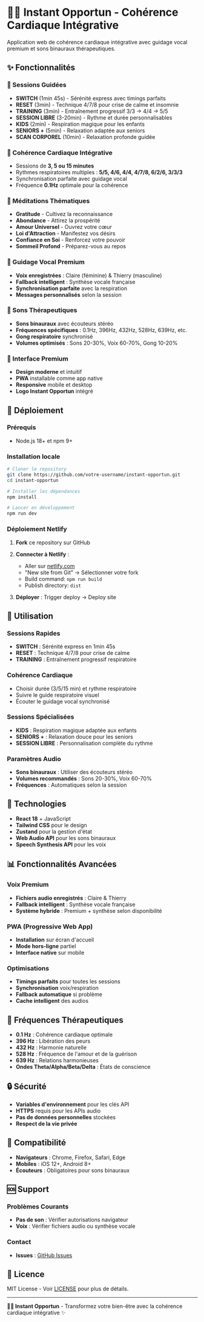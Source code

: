 # 🧘‍♀️ Instant Opportun - Cohérence Cardiaque Intégrative

Application web de cohérence cardiaque intégrative avec guidage vocal premium et sons binauraux thérapeutiques.

## ✨ Fonctionnalités

### 🎯 Sessions Guidées
- **SWITCH** (1min 45s) - Sérénité express avec timings parfaits
- **RESET** (3min) - Technique 4/7/8 pour crise de calme et insomnie
- **TRAINING** (3min) - Entraînement progressif 3/3 → 4/4 → 5/5
- **SESSION LIBRE** (3-20min) - Rythme et durée personnalisables
- **KIDS** (2min) - Respiration magique pour les enfants
- **SENIORS +** (5min) - Relaxation adaptée aux seniors
- **SCAN CORPOREL** (10min) - Relaxation profonde guidée

### 💖 Cohérence Cardiaque Intégrative
- Sessions de **3, 5 ou 15 minutes**
- Rythmes respiratoires multiples : **5/5, 4/6, 4/4, 4/7/8, 6/2/6, 3/3/3**
- Synchronisation parfaite avec guidage vocal
- Fréquence **0.1Hz** optimale pour la cohérence

### 🧘 Méditations Thématiques
- **Gratitude** - Cultivez la reconnaissance
- **Abondance** - Attirez la prospérité
- **Amour Universel** - Ouvrez votre cœur
- **Loi d'Attraction** - Manifestez vos désirs
- **Confiance en Soi** - Renforcez votre pouvoir
- **Sommeil Profond** - Préparez-vous au repos

### 🎤 Guidage Vocal Premium
- **Voix enregistrées** : Claire (féminine) & Thierry (masculine)
- **Fallback intelligent** : Synthèse vocale française
- **Synchronisation parfaite** avec la respiration
- **Messages personnalisés** selon la session

### 🎵 Sons Thérapeutiques
- **Sons binauraux** avec écouteurs stéréo
- **Fréquences spécifiques** : 0.1Hz, 396Hz, 432Hz, 528Hz, 639Hz, etc.
- **Gong respiratoire** synchronisé
- **Volumes optimisés** : Sons 20-30%, Voix 60-70%, Gong 10-20%

### 📱 Interface Premium
- **Design moderne** et intuitif
- **PWA** installable comme app native
- **Responsive** mobile et desktop
- **Logo Instant Opportun** intégré

## 🚀 Déploiement

### Prérequis
- Node.js 18+ et npm 9+

### Installation locale

```bash
# Cloner le repository
git clone https://github.com/votre-username/instant-opportun.git
cd instant-opportun

# Installer les dépendances
npm install

# Lancer en développement
npm run dev
```

### Déploiement Netlify

1. **Fork** ce repository sur GitHub
2. **Connecter à Netlify** :
   - Aller sur [netlify.com](https://netlify.com)
   - "New site from Git" → Sélectionner votre fork
   - Build command: `npm run build`
   - Publish directory: `dist`

3. **Déployer** : Trigger deploy → Deploy site

## 🎯 Utilisation

### Sessions Rapides
- **SWITCH** : Sérénité express en 1min 45s
- **RESET** : Technique 4/7/8 pour crise de calme
- **TRAINING** : Entraînement progressif respiratoire

### Cohérence Cardiaque
- Choisir durée (3/5/15 min) et rythme respiratoire
- Suivre le guide respiratoire visuel
- Écouter le guidage vocal synchronisé

### Sessions Spécialisées
- **KIDS** : Respiration magique adaptée aux enfants
- **SENIORS +** : Relaxation douce pour les seniors
- **SESSION LIBRE** : Personnalisation complète du rythme

### Paramètres Audio
- **Sons binauraux** : Utiliser des écouteurs stéréo
- **Volumes recommandés** : Sons 20-30%, Voix 60-70%
- **Fréquences** : Automatiques selon la session

## 🔧 Technologies

- **React 18** + JavaScript
- **Tailwind CSS** pour le design
- **Zustand** pour la gestion d'état
- **Web Audio API** pour les sons binauraux
- **Speech Synthesis API** pour les voix

## 📊 Fonctionnalités Avancées

### Voix Premium
- **Fichiers audio enregistrés** : Claire & Thierry
- **Fallback intelligent** : Synthèse vocale française
- **Système hybride** : Premium + synthèse selon disponibilité

### PWA (Progressive Web App)
- **Installation** sur écran d'accueil
- **Mode hors-ligne** partiel
- **Interface native** sur mobile

### Optimisations
- **Timings parfaits** pour toutes les sessions
- **Synchronisation** voix/respiration
- **Fallback automatique** si problème
- **Cache intelligent** des audios

## 🎵 Fréquences Thérapeutiques

- **0.1 Hz** : Cohérence cardiaque optimale
- **396 Hz** : Libération des peurs
- **432 Hz** : Harmonie naturelle
- **528 Hz** : Fréquence de l'amour et de la guérison
- **639 Hz** : Relations harmonieuses
- **Ondes Theta/Alpha/Beta/Delta** : États de conscience

## 🔒 Sécurité

- **Variables d'environnement** pour les clés API
- **HTTPS** requis pour les APIs audio
- **Pas de données personnelles** stockées
- **Respect de la vie privée**

## 📱 Compatibilité

- **Navigateurs** : Chrome, Firefox, Safari, Edge
- **Mobiles** : iOS 12+, Android 8+
- **Écouteurs** : Obligatoires pour sons binauraux

## 🆘 Support

### Problèmes Courants
- **Pas de son** : Vérifier autorisations navigateur
- **Voix** : Vérifier fichiers audio ou synthèse vocale

### Contact
- **Issues** : [GitHub Issues](https://github.com/votre-username/instant-opportun/issues)

## 📄 Licence

MIT License - Voir [LICENSE](LICENSE) pour plus de détails.

---

**🧘‍♀️ Instant Opportun** - Transformez votre bien-être avec la cohérence cardiaque intégrative ✨